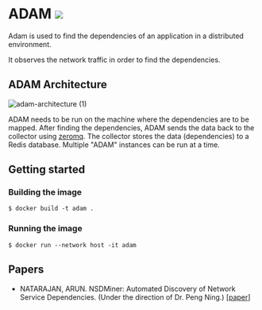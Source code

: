 # ADAM ![](https://github.com/shn-ust/adam/actions/workflows/go.yml/badge.svg)

Adam is used to find the dependencies of an application in a distributed environment. 

It observes the network traffic in order to find the dependencies. 



## ADAM Architecture
![adam-architecture (1)](https://github.com/shn-ust/adam/assets/142196840/3e6d58cb-9ae3-47fe-91a2-cf11ce685d41)

ADAM needs to be run on the machine where the dependencies are to be mapped.
After finding the dependencies, ADAM sends the data back to the collector using [zeromq](https://zeromq.org/). The collector stores the data (dependencies) to a Redis database.
Multiple "ADAM" instances can be run at a time. 


## Getting started

### Building the image

```
$ docker build -t adam .
```

### Running the image
```
$ docker run --network host -it adam
```

## Papers

- NATARAJAN, ARUN. NSDMiner: Automated Discovery of Network Service Dependencies. (Under the direction of Dr. Peng Ning.) [[paper](https://repository.lib.ncsu.edu/server/api/core/bitstreams/77a238e6-01b9-4e56-8861-0e863393854c/content)]
